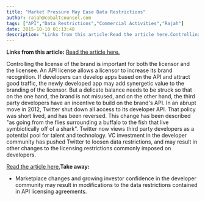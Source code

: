 ```yaml
---
title: "Market Pressure May Ease Data Restrictions"
author: rajah@cobaltcounsel.com
tags: ["API","Data Restrictions","Commercial Activities","Rajah"]
date: 2015-10-10 01:13:48
description: "Links from this article:Read the article here.Controlling the license of the brand is important for both the licensor and the licensee. An API license allow..."
---
```


**Links from this article:**
[Read the article here.](http://adexchanger.com/mobile/as-brands-dig-deeper-into-social-data-twitter-opens-up-to-third-party-developers/)

Controlling the license of the brand is important for both the licensor and the licensee. An API license allows a licensor to increase its brand recognition. If developers can develop apps based on the API and attract good traffic, the newly developed app may add synergetic value to the branding of the licensor. But a delicate balance needs to be struck so that on the one hand, the brand is not misused, and on the other hand, the third party developers have an incentive to build on the brand's API. In an abrupt move in 2012, Twitter shut down all access to its developer API. That policy was short lived, and has been reversed. This change has been described "as going from the flies surrounding a buffalo to the fish that live symbiotically off of a shark". Twitter now views third party developers as a potential pool for talent and technology. VC investment in the developer community has pushed Twitter to loosen data restrictions, and may result in other changes to the licensing restrictions commonly imposed on developers.

[Read the article here.](http://adexchanger.com/mobile/as-brands-dig-deeper-into-social-data-twitter-opens-up-to-third-party-developers/)**Take away:**
- Marketplace changes and growing investor confidence in the developer community may result in modifications to the data restrictions contained in API licensing agreements.